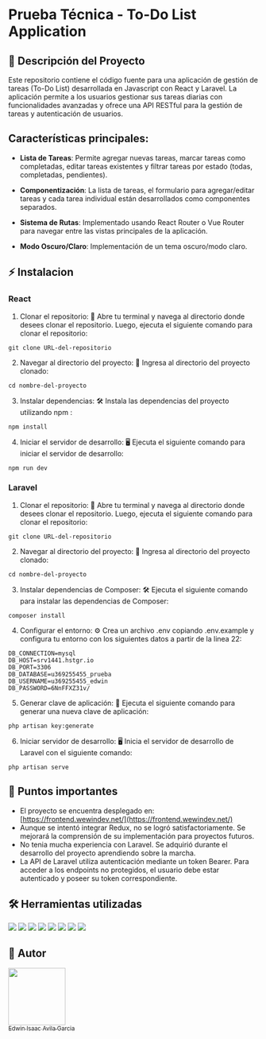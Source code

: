 # Prueba Técnica - To-Do List Application

## 📝 Descripción del Proyecto

Este repositorio contiene el código fuente para una aplicación de gestión de tareas (To-Do List) desarrollada en Javascript con React y Laravel. La aplicación permite a los usuarios gestionar sus tareas diarias con funcionalidades avanzadas y ofrece una API RESTful para la gestión de tareas y autenticación de usuarios.

## Características principales:

- **Lista de Tareas**: Permite agregar nuevas tareas, marcar tareas como completadas, editar tareas existentes y filtrar tareas por estado (todas, completadas, pendientes).

- **Componentización**: La lista de tareas, el formulario para agregar/editar tareas y cada tarea individual están desarrollados como componentes separados.

- **Sistema de Rutas**: Implementado usando React Router o Vue Router para navegar entre las vistas principales de la aplicación.

- **Modo Oscuro/Claro**: Implementación de un tema oscuro/modo claro.

## ⚡ Instalacion

### React

1. Clonar el repositorio: 🔄 Abre tu terminal y navega al directorio donde desees clonar el repositorio. Luego, ejecuta el siguiente comando para clonar el repositorio:

```console
git clone URL-del-repositorio
```

2. Navegar al directorio del proyecto: 📂 Ingresa al directorio del proyecto clonado:
```console
cd nombre-del-proyecto
```

3. Instalar dependencias: 🛠️ Instala las dependencias del proyecto utilizando npm :
```console
npm install
```

4. Iniciar el servidor de desarrollo: 🖥️ Ejecuta el siguiente comando para iniciar el servidor de desarrollo:
```console
npm run dev
```

### Laravel

1. Clonar el repositorio: 🔄 Abre tu terminal y navega al directorio donde desees clonar el repositorio. Luego, ejecuta el siguiente comando para clonar el repositorio:

```console
git clone URL-del-repositorio
```

2. Navegar al directorio del proyecto: 📂 Ingresa al directorio del proyecto clonado:
```console
cd nombre-del-proyecto
```

3. Instalar dependencias de Composer: 🛠️ Ejecuta el siguiente comando para instalar las dependencias de Composer:
```console
composer install
```

4. Configurar el entorno: ⚙️ Crea un archivo .env copiando .env.example y configura tu entorno con los siguientes datos a partir de la linea 22:

```console
DB_CONNECTION=mysql
DB_HOST=srv1441.hstgr.io
DB_PORT=3306
DB_DATABASE=u369255455_prueba
DB_USERNAME=u369255455_edwin
DB_PASSWORD=6NnFFXZ31v/
```

5. Generar clave de aplicación: 🔑 Ejecuta el siguiente comando para generar una nueva clave de aplicación:
```console
php artisan key:generate
```

6. Iniciar servidor de desarrollo: 🖥️ Inicia el servidor de desarrollo de Laravel con el siguiente comando:
```console
php artisan serve
```

## 📌 Puntos importantes
- El proyecto se encuentra desplegado en: [https://frontend.wewindev.net/](https://frontend.wewindev.net/)
- Aunque se intentó integrar Redux, no se logró satisfactoriamente. Se mejorará la comprensión de su implementación para proyectos futuros.
- No tenia mucha experiencia con Laravel. Se adquirió durante el desarrollo del proyecto aprendiendo sobre la marcha.
- La API de Laravel utiliza autenticación mediante un token Bearer. Para acceder a los endpoints no protegidos, el usuario debe estar autenticado y poseer su token correspondiente.

## 🛠️ Herramientas utilizadas

<img  src="https://img.shields.io/badge/html5-%23E34F26.svg?style=for-the-badge&logo=html5&logoColor=white">

<img  src="https://img.shields.io/badge/css3-%231572B6.svg?style=for-the-badge&logo=css3&logoColor=white">

<img  src="https://img.shields.io/badge/javascript-%23323330.svg?style=for-the-badge&logo=javascript&logoColor=%23F7DF1E">

<img  src="https://img.shields.io/badge/NPM-%23CB3837.svg?style=for-the-badge&logo=npm&logoColor=white">

<img  src="https://img.shields.io/badge/react-%2320232a.svg?style=for-the-badge&logo=react&logoColor=%2361DAFB">

<img  src="https://img.shields.io/badge/php-%23777BB4.svg?style=for-the-badge&logo=php&logoColor=white">

<img  src="https://img.shields.io/badge/mysql-4479A1.svg?style=for-the-badge&logo=mysql&logoColor=white">

<img  src="https://img.shields.io/badge/laravel-%23FF2D20.svg?style=for-the-badge&logo=laravel&logoColor=white">

## 👤 Autor

[<img src="https://avatars.githubusercontent.com/u/53845240?v=4" width=115><br><sub>Edwin Isaac Avila Garcia</sub>](https://github.com/wewineitor)
